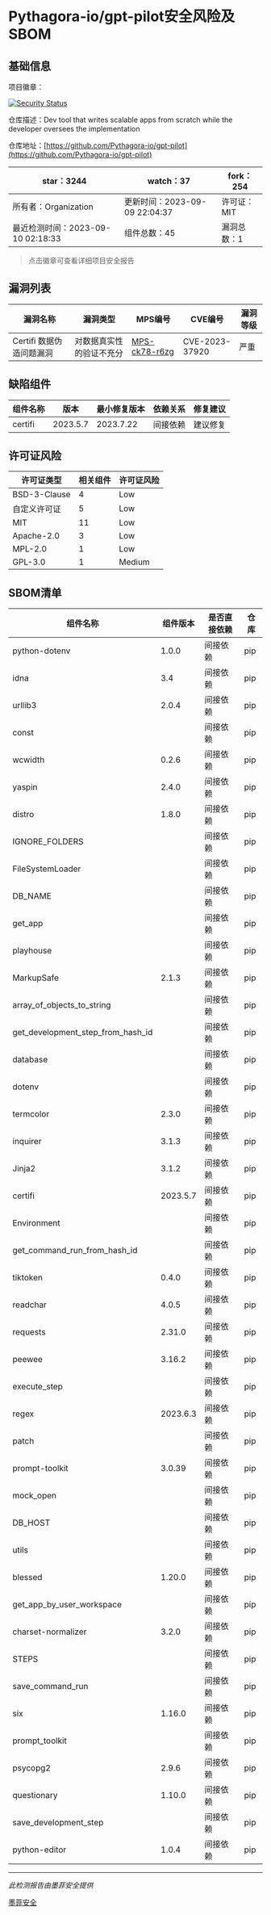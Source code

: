 # Pythagora-io/gpt-pilot安全风险及SBOM

## 基础信息

项目徽章：

[![Security Status](https://www.murphysec.com/platform3/v31/badge/1700574332019408896.svg)](https://www.murphysec.com/console/report/1694777088312504320/1700574332019408896)

仓库描述：Dev tool that writes scalable apps from scratch while the developer oversees the implementation

仓库地址：[https://github.com/Pythagora-io/gpt-pilot](https://github.com/Pythagora-io/gpt-pilot)

| star：3244 | watch：37 | fork：254 |
| ----------- | -------------- | ------------ |
| 所有者：Organization | 更新时间：2023-09-09 22:04:37 | 许可证：MIT |
| 最近检测时间：2023-09-10 02:18:33 | 组件总数：45 | 漏洞总数：1 |

> 点击徽章可查看详细项目安全报告



## 漏洞列表

| 漏洞名称 | 漏洞类型 | MPS编号 | CVE编号 | 漏洞等级 |
| ------- | ------ | ------- | ------ | ----- |
|Certifi 数据伪造问题漏洞|对数据真实性的验证不充分|[MPS-ck78-r6zg](https://www.oscs1024.com/hd/MPS-ck78-r6zg)|CVE-2023-37920|严重|




## 缺陷组件

| 组件名称 | 版本 | 最小修复版本 | 依赖关系 | 修复建议 |
| -------- | ---- | ------------ | -------- | -------- |
|certifi|2023.5.7|2023.7.22|间接依赖|建议修复|C:1|H:0|M:0|L:0|




## 许可证风险

| 许可证类型 | 相关组件 | 许可证风险 |
| ---------- | -------- | ---------- |
|BSD-3-Clause|4|Low|
|自定义许可证|5|Low|
|MIT|11|Low|
|Apache-2.0|3|Low|
|MPL-2.0|1|Low|
|GPL-3.0|1|Medium|




## SBOM清单

| 组件名称 | 组件版本 | 是否直接依赖 | 仓库 |
| -------- | -------- | ------------ | ---- |
|python-dotenv|1.0.0|间接依赖|pip|
|idna|3.4|间接依赖|pip|
|urllib3|2.0.4|间接依赖|pip|
|const||间接依赖|pip|
|wcwidth|0.2.6|间接依赖|pip|
|yaspin|2.4.0|间接依赖|pip|
|distro|1.8.0|间接依赖|pip|
|IGNORE_FOLDERS||间接依赖|pip|
|FileSystemLoader||间接依赖|pip|
|DB_NAME||间接依赖|pip|
|get_app||间接依赖|pip|
|playhouse||间接依赖|pip|
|MarkupSafe|2.1.3|间接依赖|pip|
|array_of_objects_to_string||间接依赖|pip|
|get_development_step_from_hash_id||间接依赖|pip|
|database||间接依赖|pip|
|dotenv||间接依赖|pip|
|termcolor|2.3.0|间接依赖|pip|
|inquirer|3.1.3|间接依赖|pip|
|Jinja2|3.1.2|间接依赖|pip|
|certifi|2023.5.7|间接依赖|pip|
|Environment||间接依赖|pip|
|get_command_run_from_hash_id||间接依赖|pip|
|tiktoken|0.4.0|间接依赖|pip|
|readchar|4.0.5|间接依赖|pip|
|requests|2.31.0|间接依赖|pip|
|peewee|3.16.2|间接依赖|pip|
|execute_step||间接依赖|pip|
|regex|2023.6.3|间接依赖|pip|
|patch||间接依赖|pip|
|prompt-toolkit|3.0.39|间接依赖|pip|
|mock_open||间接依赖|pip|
|DB_HOST||间接依赖|pip|
|utils||间接依赖|pip|
|blessed|1.20.0|间接依赖|pip|
|get_app_by_user_workspace||间接依赖|pip|
|charset-normalizer|3.2.0|间接依赖|pip|
|STEPS||间接依赖|pip|
|save_command_run||间接依赖|pip|
|six|1.16.0|间接依赖|pip|
|prompt_toolkit||间接依赖|pip|
|psycopg2|2.9.6|间接依赖|pip|
|questionary|1.10.0|间接依赖|pip|
|save_development_step||间接依赖|pip|
|python-editor|1.0.4|间接依赖|pip|


------

*此检测报告由墨菲安全提供*

[墨菲安全](www.murphysec.com)